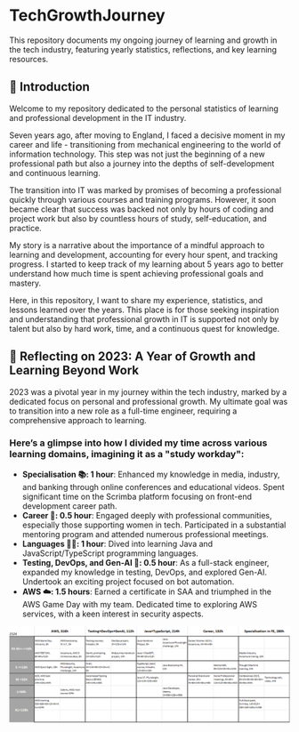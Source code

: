 # TechGrowthJourney

This repository documents my ongoing journey of learning and growth in the tech industry, featuring yearly statistics, reflections, and key learning resources.

## 👋 Introduction

Welcome to my repository dedicated to the personal statistics of learning and professional development in the IT industry.

Seven years ago, after moving to England, I faced a decisive moment in my career and life - transitioning from mechanical engineering to the world of information technology. This step was not just the beginning of a new professional path but also a journey into the depths of self-development and continuous learning.

The transition into IT was marked by promises of becoming a professional quickly through various courses and training programs. However, it soon became clear that success was backed not only by hours of coding and project work but also by countless hours of study, self-education, and practice.

My story is a narrative about the importance of a mindful approach to learning and development, accounting for every hour spent, and tracking progress. I started to keep track of my learning about 5 years ago to better understand how much time is spent achieving professional goals and mastery.

Here, in this repository, I want to share my experience, statistics, and lessons learned over the years. This place is for those seeking inspiration and understanding that professional growth in IT is supported not only by talent but also by hard work, time, and a continuous quest for knowledge.

## 🌟 Reflecting on 2023: A Year of Growth and Learning Beyond Work

2023 was a pivotal year in my journey within the tech industry, marked by a dedicated focus on personal and professional growth. My ultimate goal was to transition into a new role as a full-time engineer, requiring a comprehensive approach to learning.

### Here’s a glimpse into how I divided my time across various learning domains, imagining it as a "study workday":

- **Specialisation 📚: 1 hour**:
  Enhanced my knowledge in media, industry, and banking through online conferences and educational videos.
  Spent significant time on the Scrimba platform focusing on front-end development career path.
- **Career 🚀: 0.5 hour**: Engaged deeply with professional communities, especially those supporting women in tech. Participated in a substantial mentoring program and attended numerous professional meetings.
- **Languages 👩‍💻: 1 hour**: Dived into learning Java and JavaScript/TypeScript programming languages.
- **Testing, DevOps, and Gen-AI 🤖: 0.5 hour**: As a full-stack engineer, expanded my knowledge in testing, DevOps, and explored Gen-AI. Undertook an exciting project focused on bot automation.
- **AWS ☁️: 1.5 hours**: Earned a certificate in SAA and triumphed in the AWS Game Day with my team. Dedicated time to exploring AWS services, with a keen interest in security aspects.

![2023 Learning Statistics Screenshot](https://github.com/MariyaLcs/TechGrowthJourney/blob/main/2023.png)
